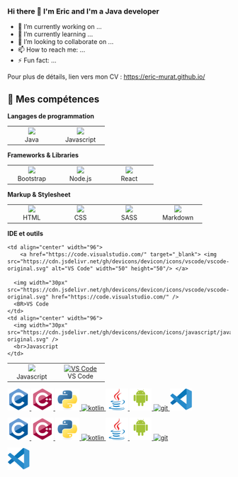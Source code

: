 ### Hi there 👋 I'm Eric and I'm a Java developer

- 🔭 I’m currently working on ...
- 🌱 I’m currently learning ...
- 👯 I’m looking to collaborate on ...
- 📫 How to reach me: ...
- ⚡ Fun fact: ...

Pour plus de détails, lien vers mon CV : https://eric-murat.github.io/

## 🚀 Mes compétences
**Langages de programmation**
<table>
  <tr>
    <td align="center" width="96">
      <img width="30px" src="https://cdn.jsdelivr.net/gh/devicons/devicon/icons/java/java-original.svg" />
      <br>Java
    </td>
    <td align="center" width="96">
      <img width="30px" src="https://cdn.jsdelivr.net/gh/devicons/devicon/icons/javascript/javascript-original.svg" />
      <br>Javascript
    </td>   
  </tr>
</table>

**Frameworks & Libraries**
<table>
  <tr>
    <td align="center" width="96">
      <img width="30px" src="https://cdn.jsdelivr.net/gh/devicons/devicon/icons/bootstrap/bootstrap-original.svg" />
      <br>Bootstrap
    </td>
    <td align="center" width="96">
      <img width="30px" src="https://cdn.jsdelivr.net/gh/devicons/devicon/icons/nodejs/nodejs-original.svg" />
      <br>Node.js
    </td>
    <td align="center" width="96">
      <img width="30px" src="https://cdn.jsdelivr.net/gh/devicons/devicon/icons/react/react-original.svg" />
      <br>React
    </td>
  </tr>
</table>

**Markup & Stylesheet**

<table>
  <tr>
    <td align="center" width="96">
      <a>
        <img src="icons/html.svg" width="40"/>
      </a>
      <br>HTML
    </td>
    <td align="center" width="96">
      <a>
        <img src="icons/css.svg" width="40"/>
      </a>
      <br>CSS
    </td>
    <td align="center" width="96">
      <a>
        <img src="icons/sass.svg" width="40"/>
      </a>
      <br>SASS
    </td>
    <td align="center" width="96">
      <a>
        <img src="icons/markdown.svg" width="40"/>
      </a>
      <br>Markdown
    </td>
  </tr>
</table>

**IDE et outils**

<table>
  <tr>
    <td align="center" width="96">
      <img width="30px" src="https://cdn.jsdelivr.net/gh/devicons/devicon/icons/javascript/javascript-original.svg" />
      <br>Javascript
    </td>   
    <td align="center" width="96">
      <a href="https://code.visualstudio.com/">
        <img width="30px" src="https://cdn.jsdelivr.net/gh/devicons/devicon/icons/vscode/vscode-original.svg" alt="VS Code" />
      </a>
      <br>VS Code
    </td>   

    <td align="center" width="96">
        <a href="https://code.visualstudio.com/" target="_blank"> <img src="https://cdn.jsdelivr.net/gh/devicons/devicon/icons/vscode/vscode-original.svg" alt="VS Code" width="50" height="50"/> </a>

      <img width="30px" src="https://cdn.jsdelivr.net/gh/devicons/devicon/icons/vscode/vscode-original.svg" href="https://code.visualstudio.com/" />
      <BR>VS Code
    </td>
    <td align="center" width="96">
      <img width="30px" src="https://cdn.jsdelivr.net/gh/devicons/devicon/icons/javascript/javascript-original.svg" />
      <br>Javascript
    </td>   
  </tr>
</table>

<p align="left"><a href="https://www.cprogramming.com/" target="_blank"> <img src="https://raw.githubusercontent.com/devicons/devicon/master/icons/c/c-original.svg" alt="c" width="50" height="50"/> </a> <a href="https://www.w3schools.com/cpp/" target="_blank"> <img src="https://raw.githubusercontent.com/devicons/devicon/master/icons/cplusplus/cplusplus-original.svg" alt="cplusplus" width="50" height="50"/> </a> <a href="https://www.python.org" target="_blank"> <img src="https://raw.githubusercontent.com/devicons/devicon/master/icons/python/python-original.svg" alt="python" width="55" height="50"/></a><a href="https://developer.android.com" target="_blank"> <a href="https://kotlinlang.org" target="_blank"><img src="https://www.vectorlogo.zone/logos/kotlinlang/kotlinlang-icon.svg" alt="kotlin" width="50" height="45"/> </a> <a href="https://www.java.com" target="_blank"> <img src="https://raw.githubusercontent.com/devicons/devicon/master/icons/java/java-original.svg" alt="java" width="50" height="50"/> </a><a href="https://developer.android.com/" target="_blank"><img src="https://raw.githubusercontent.com/devicons/devicon/master/icons/android/android-original-wordmark.svg" alt="android" width="50" height="50"/> </a><a href="https://git-scm.com/" target="_blank"> <img src="https://www.vectorlogo.zone/logos/git-scm/git-scm-icon.svg" alt="git" width="50" height="50"/> </a><a href="https://code.visualstudio.com/" target="_blank"> <img src="https://github.com/devicons/devicon/blob/master/icons/vscode/vscode-original.svg" alt="VS Code" width="50" height="50"/> </a>
</p><p align="left"><a href="https://www.cprogramming.com/" target="_blank"> <img src="https://raw.githubusercontent.com/devicons/devicon/master/icons/c/c-original.svg" alt="c" width="50" height="50"/> </a> <a href="https://www.w3schools.com/cpp/" target="_blank"> <img src="https://raw.githubusercontent.com/devicons/devicon/master/icons/cplusplus/cplusplus-original.svg" alt="cplusplus" width="50" height="50"/> </a> <a href="https://www.python.org" target="_blank"> <img src="https://raw.githubusercontent.com/devicons/devicon/master/icons/python/python-original.svg" alt="python" width="55" height="50"/></a><a href="https://developer.android.com" target="_blank"> <a href="https://kotlinlang.org" target="_blank"><img src="https://www.vectorlogo.zone/logos/kotlinlang/kotlinlang-icon.svg" alt="kotlin" width="50" height="45"/> </a> <a href="https://www.java.com" target="_blank"> <img src="https://raw.githubusercontent.com/devicons/devicon/master/icons/java/java-original.svg" alt="java" width="50" height="50"/> </a><a href="https://developer.android.com/" target="_blank"><img src="https://raw.githubusercontent.com/devicons/devicon/master/icons/android/android-original-wordmark.svg" alt="android" width="50" height="50"/> </a><a href="https://git-scm.com/" target="_blank"><img src="https://www.vectorlogo.zone/logos/git-scm/git-scm-icon.svg" alt="git" width="50" height="50"/> </a>
  
  
  <a href="https://code.visualstudio.com/" target="_blank"> <img src="https://github.com/devicons/devicon/blob/master/icons/vscode/vscode-original.svg" alt="VS Code" width="50" height="50"/> </a>
  
  
</p>

